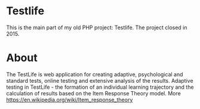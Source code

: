 # Testlife

This is the main part of my old PHP project: Testlife.
The project closed in 2015.

# About

The TestLife is web application for creating adaptive, psychological and standard tests, 
online testing and extensive analysis of the results. 
Adaptive testing in TestLife - the formation of an individual learning trajectory and the calculation of results based on 
the Item Response Theory model. More https://en.wikipedia.org/wiki/Item_response_theory


